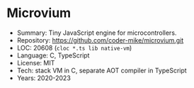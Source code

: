 # Microvium

* Summary:    Tiny JavaScript engine for microcontrollers.
* Repository: https://github.com/coder-mike/microvium.git
* LOC:        20608 (`cloc *.ts lib native-vm`)
* Language:   C, TypeScript
* License:    MIT
* Tech:       stack VM in C, separate AOT compiler in TypeScript
* Years:      2020-2023
